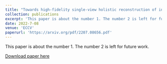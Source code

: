 ```yaml
---
title: "Towards high-fidelity single-view holistic reconstruction of indoor scenes"
collection: publications
excerpt: 'This paper is about the number 1. The number 2 is left for future work.'
date: 2022-7-08
venue: 'ECCV'
paperurl: 'https://arxiv.org/pdf/2207.08656.pdf'
---
```

This paper is about the number 1. The number 2 is left for future work.

[Download paper here](http://academicpages.github.io/files/paper1.pdf)